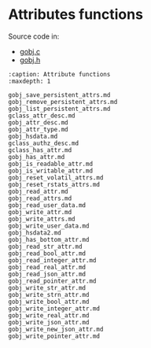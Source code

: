 # Attributes functions

Source code in:
- [gobj.c](https://github.com/artgins/yunetas/blob/main/kernel/c/gobj-c/src/gobj.c)
- [gobj.h](https://github.com/artgins/yunetas/blob/main/kernel/c/gobj-c/src/gobj.h)


```{toctree}
:caption: Attribute functions
:maxdepth: 1

gobj_save_persistent_attrs.md
gobj_remove_persistent_attrs.md
gobj_list_persistent_attrs.md
gclass_attr_desc.md
gobj_attr_desc.md
gobj_attr_type.md
gobj_hsdata.md
gclass_authz_desc.md
gclass_has_attr.md
gobj_has_attr.md
gobj_is_readable_attr.md
gobj_is_writable_attr.md
gobj_reset_volatil_attrs.md
gobj_reset_rstats_attrs.md
gobj_read_attr.md
gobj_read_attrs.md
gobj_read_user_data.md
gobj_write_attr.md
gobj_write_attrs.md
gobj_write_user_data.md
gobj_hsdata2.md
gobj_has_bottom_attr.md
gobj_read_str_attr.md
gobj_read_bool_attr.md
gobj_read_integer_attr.md
gobj_read_real_attr.md
gobj_read_json_attr.md
gobj_read_pointer_attr.md
gobj_write_str_attr.md
gobj_write_strn_attr.md
gobj_write_bool_attr.md
gobj_write_integer_attr.md
gobj_write_real_attr.md
gobj_write_json_attr.md
gobj_write_new_json_attr.md
gobj_write_pointer_attr.md


```

